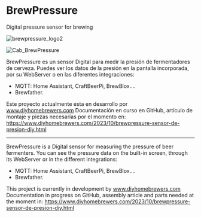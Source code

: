 # BrewPressure
Digital pressure sensor for brewing

![brewpressure_logo2](https://github.com/diyhomebrewers/BrewPressure/assets/77629780/6cbe0acb-acbf-49c6-94a3-d1fbb9923ab1)

![Cab_BrewPressure](https://github.com/diyhomebrewers/BrewPressure/assets/77629780/87bb3ad5-6460-46a6-9779-7f7f8a4cb5f9)


BrewPressure es un sensor Digital para medir la presión de fermentadores de cerveza.
Puedes ver los datos de la presión en la pantalla incorporada, por su WebServer o en las diferentes integraciones:
- MQTT: Home Assistant, CraftBeerPi, BrewBlox....
- Brewfather.


Este proyecto actualmente esta en desarrollo por www.diyhomebrewers.com
Documentación en curso en GitHub, artículo de montaje y piezas necesarias por el momento en:
https://www.diyhomebrewers.com/2023/10/brewpressure-sensor-de-presion-diy.html

__________________________________________________________

BrewPressure is a Digital sensor for measuring the pressure of beer fermenters.
You can see the pressure data on the built-in screen, through its WebServer or in the different integrations:
- MQTT: Home Assistant, CraftBeerPi, BrewBlox....
- Brewfather.


This project is currently in development by www.diyhomebrewers.com
Documentation in progress on GitHub, assembly article and parts needed at the moment in:
https://www.diyhomebrewers.com/2023/10/brewpressure-sensor-de-presion-diy.html

